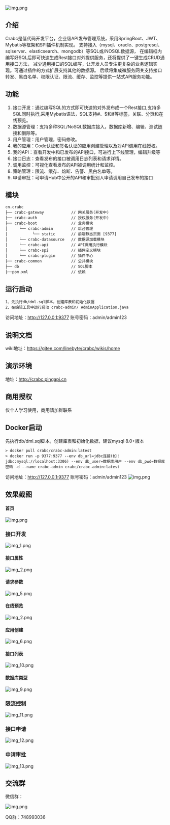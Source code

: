 
![img.png](doc/logo.png)
## 介绍
Crabc是低代码开发平台，企业级API发布管理系统，采用SpringBoot、JWT、Mybatis等框架和SPI插件机制实现。
支持接入（mysql、oracle、postgresql、sqlserver、elasticsearch、mongodb）等SQL或/NOSQL数据源，
在编辑框内编写好SQL后即可快速生成Rest接口对外提供服务，还将提供了一键生成CRUD通用接口方法，
减少通用接口的SQL编写，让开发人员专注更复杂的业务逻辑实现。可通过插件的方式扩展支持其他的数据源。
后续将集成微服务网关支持接口转发、黑白名单、权限认证、限流、缓存、监控等提供一站式API服务功能。

## 功能
1.  接口开发：通过编写SQL的方式即可快速的对外发布成一个Rest接口,支持多SQL同时执行,采用Mybatis语法，SQL支持#、$和if等标签，关联、分页和在线预览。
2.  数据源管理：支持多种SQL/NoSQL数据库接入，数据库新增、编辑、测试链接和删除等。
3.  用户管理：用户管理，密码修改。
4.  我的应用：Code认证和签名认证的应用创建管理以及对API调用在线授权。
5.  我的API：查看开发中和已发布的API接口，可进行上下线管理，编辑升级等
6.  接口日志：查看发布的接口被调用日志列表和请求详情。
7.  调用监控：可视化查看发布的API被调用统计和监控。
8.  策略管理：限流、缓存、熔断、告警、黑白名单等。
9.  申请审批：可申请Hub中公开的API和审批别人申请调用自己发布的接口

## 模块
~~~
cn.crabc    
├── crabc-gateway            // 网关服务(开发中)
├── crabc-auth               // 授权服务(开发中)
├── crabc-boot               // 业务模块
│     └── crabc-admin        // 后台管理
│           └── static       // 前端静态页面 [9377]
│     └── crabc-datasource   // 数据源加载模块
│     └── crabc-api          // API调用执行模块
│     └── crabc-spi          // 插件定义模块
│     └── crabc-plugin       // 插件中心
├── crabc-common             // 公共模块
├── db                       // SQL脚本
├──pom.xml                   // 依赖
~~~ 
## 运行启动
```
1、先执行db/dml.sql脚本，创建库表和初始化数据
2、在编辑工具中运行启动 crabc-admin/ AdminApplication.java
```
访问地址：http://127.0.0.1:9377
账号密码：admin/admin123

## 说明文档
wiki地址：https://gitee.com/linebyte/crabc/wikis/home

## 演示环境
地址：http://crabc.pingapi.cn

## 商用授权
仅个人学习使用，商用请加群联系

## Docker启动
先执行db/dml.sql脚本，创建库表和初始化数据，建议mysql 8.0+版本
```
> docker pull crabc/crabc-admin:latest
> docker run -p 9377:9377 --env db_url=jdbc连接(如：jdbc:mysql://localhost:3306) --env db_user=数据库用户 --env db_pwd=数据库密码 -d --name crabc-admin crabc/crabc-admin:latest
```
访问地址：http://127.0.0.1:9377
账号密码：admin/admin123
![img.png](doc/login.png)
## 效果截图
#### 首页
![img.png](doc/home.png)
### 接口开发
![img_1.png](doc/sql.png)
#### 接口属性
![img_2.png](doc/detail.png)
#### 请求参数
![img_5.png](doc/param.png)
#### 在线预览
![img_2.png](doc/img_test.png)
#### 应用创建
![img_6.png](doc/app.png)
#### 接口列表
![img_10.png](doc/api.png)
#### 数据库类型
![img_9.png](doc/db.png)
### 限流控制
![img_11.png](doc/flow.png)
### 接口申请
![img_12.png](doc/apply.png)
### 申请审批
![img_13.png](doc/audit.png)

## 交流群
微信群：

![img.png](doc/img_wechat.png)

QQ群：748993036